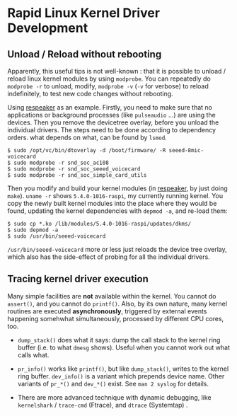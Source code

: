 # Rapid Linux Kernel Driver Development

## Unload / Reload without rebooting

Apparently, this useful tips is not well-known : that it is possible to unload / reload linux kernel modules by using `modprobe`.
You can repeatedly do `modprobe -r` to unload, modify, `modprobe -v` (`-v` for verbose) to reload indefinitely, to test new code changes
without rebooting.

Using [respeaker](https://github.com/respeaker/seeed-voicecard) as an example. Firstly, you need to make sure that
no applications or background processes (like `pulseaudio` ...) are using the devices. Then you remove the devicetree
overlay, before you unload the individual drivers. The steps need to be done according to dependency orders.
what depends on what, can be found by `lsmod`.

```
$ sudo /opt/vc/bin/dtoverlay -d /boot/firmware/ -R seeed-8mic-voicecard
$ sudo modprobe -r snd_soc_ac108
$ sudo modprobe -r snd_soc_seeed_voicecard
$ sudo modprobe -r snd_soc_simple_card_utils
```

Then you modify and build your kernel modules (in [respeaker](https://github.com/respeaker/seeed-voicecard), by just doing `make`).
`uname -r` shows `5.4.0-1016-raspi`, my currently running kernel. You copy the newly built kernel modules into the place where
they would be found, updating the kernel dependencies with `depmod -a`, and re-load them:

```
$ sudo cp *.ko /lib/modules/5.4.0-1016-raspi/updates/dkms/
$ sudo depmod -a
$ sudo /usr/bin/seeed-voicecard
```

`/usr/bin/seeed-voicecard` more or less just reloads the device tree overlay, which also has the side-effect of probing for all the individual drivers.

## Tracing kernel driver execution

Many simple facilities are **not** available within the kernel. You cannot do `assert()`, and you cannot do `printf()`. Also, by its own nature,
many kernel routines are executed **asynchronously**, triggered by external events happening somehwhat simultaneously, processed by different CPU cores, too.

- `dump_stack()` does what it says: dump the call stack to the kernel ring buffer (i.e. to what `dmesg` shows). Useful when you cannot work out what calls what.

- `pr_info()` works like `printf()`, but like `dump_stack()`, writes to the kernel ring buffer. `dev_info()` is a variant which prepends device name.
Other variants of `pr_*()` and `dev_*()` exist. See `man 2 syslog` for details.

- There are more advanced technique with dynamic debugging, like `kernelshark` / `trace-cmd` (Ftrace), and `dtrace` (Systemtap) .